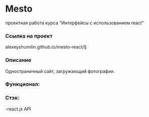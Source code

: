 # Mesto

проектная работа курса "Интерфейсы с использованием react"

### Ссылка на проект

alexeyshumilin.github.io/mesto-react/§

### Описание

Одностраничный сайт, загружающий фотографии.

### Функционал:

### Стэк:

-react.js API
